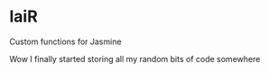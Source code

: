 # laiR
Custom functions for Jasmine

Wow I finally started storing all my random bits of code somewhere
